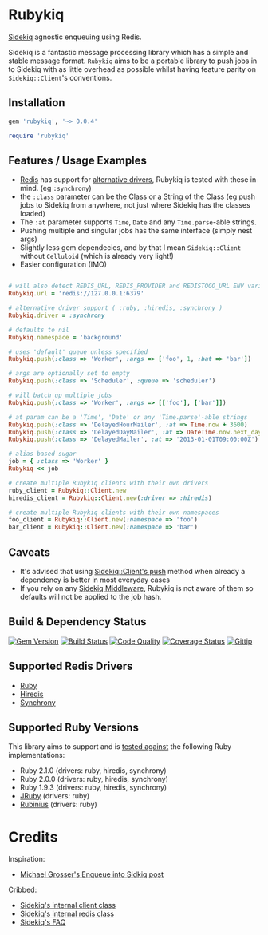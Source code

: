 # Rubykiq

[Sidekiq][sidekiq] agnostic enqueuing using Redis.

Sidekiq is a fantastic message processing library which has a simple and stable message format. `Rubykiq` aims to be a portable library to push jobs in to Sidekiq with as little overhead as possible whilst having feature parity on `Sidekiq::Client`'s conventions.

## Installation

```ruby
gem 'rubykiq', '~> 0.0.4'
```

```ruby
require 'rubykiq'
```
## Features / Usage Examples

* [Redis] has support for [alternative drivers](https://github.com/redis/redis-rb#alternate-drivers), Rubykiq is tested with these in mind. (eg `:synchrony`)
* the `:class` parameter can be the Class or a String of the Class (eg push jobs to Sidekiq from anywhere, not just where Sidekiq has the classes loaded)
* The `:at` parameter supports `Time`, `Date` and any `Time.parse`-able strings.
* Pushing multiple and singular jobs has the same interface (simply nest args)
* Slightly less gem dependecies, and by that I mean `Sidekiq::Client` without `Celluloid` (which is already very light!)
* Easier configuration (IMO)

```ruby

# will also detect REDIS_URL, REDIS_PROVIDER and REDISTOGO_URL ENV variables
Rubykiq.url = 'redis://127.0.0.1:6379'

# alternative driver support ( :ruby, :hiredis, :synchrony )
Rubykiq.driver = :synchrony

# defaults to nil
Rubykiq.namespace = 'background'

# uses 'default' queue unless specified
Rubykiq.push(:class => 'Worker', :args => ['foo', 1, :bat => 'bar'])

# args are optionally set to empty
Rubykiq.push(:class => 'Scheduler', :queue => 'scheduler')

# will batch up multiple jobs
Rubykiq.push(:class => 'Worker', :args => [['foo'], ['bar']]) 

# at param can be a 'Time', 'Date' or any 'Time.parse'-able strings
Rubykiq.push(:class => 'DelayedHourMailer', :at => Time.now + 3600)
Rubykiq.push(:class => 'DelayedDayMailer', :at => DateTime.now.next_day)
Rubykiq.push(:class => 'DelayedMailer', :at => '2013-01-01T09:00:00Z')

# alias based sugar
job = { :class => 'Worker' }
Rubykiq << job

# create multiple Rubykiq clients with their own drivers
ruby_client = Rubykiq::Client.new
hiredis_client = Rubykiq::Client.new(:driver => :hiredis)

# create multiple Rubykiq clients with their own namespaces
foo_client = Rubykiq::Client.new(:namespace => 'foo')
bar_client = Rubykiq::Client.new(:namespace => 'bar')

```

## Caveats

* It's advised that using [Sidekiq::Client's push](https://github.com/mperham/sidekiq/blob/master/lib/sidekiq/client.rb#L36) method when already a dependency is better in most everyday cases
* If you rely on any [Sidekiq Middleware](https://github.com/mperham/sidekiq/wiki/middleware), Rubykiq is not aware of them so defaults will not be applied to the job hash.

## Build & Dependency Status

[![Gem Version](https://badge.fury.io/rb/rubykiq.png)][gem]
[![Build Status](https://travis-ci.org/karlfreeman/rubykiq.png)][travis]
[![Code Quality](https://codeclimate.com/github/karlfreeman/rubykiq.png)][codeclimate]
[![Coverage Status](https://coveralls.io/repos/karlfreeman/rubykiq/badge.png?branch=master)][coveralls]
[![Gittip](http://img.shields.io/gittip/karlfreeman.png)][gittip]

## Supported Redis Drivers

* [Ruby](https://github.com/redis/redis-rb#alternate-drivers)
* [Hiredis](https://github.com/redis/hiredis)
* [Synchrony](https://github.com/igrigorik/em-synchrony)

## Supported Ruby Versions

This library aims to support and is [tested against][travis] the following Ruby
implementations:

* Ruby 2.1.0 (drivers: ruby, hiredis, synchrony)
* Ruby 2.0.0 (drivers: ruby, hiredis, synchrony)
* Ruby 1.9.3 (drivers: ruby, hiredis, synchrony)
* [JRuby][jruby] (drivers: ruby)
* [Rubinius][rubinius] (drivers: ruby)

# Credits

Inspiration:

- [Michael Grosser's Enqueue into Sidkiq post](http://grosser.it/2013/01/17/enqueue-into-sidekiq-via-pure-redis-without-loading-sidekiq)

Cribbed:

- [Sidekiq's internal client class](https://github.com/mperham/sidekiq/blob/master/lib/sidekiq/client.rb)
- [Sidekiq's internal redis class](https://github.com/mperham/sidekiq/blob/master/lib/sidekiq/redis_connection.rb)
- [Sidekiq's FAQ](https://github.com/mperham/sidekiq/wiki/FAQ)

[gem]: https://rubygems.org/gems/rubykiq
[travis]: http://travis-ci.org/karlfreeman/rubykiq
[coveralls]: https://coveralls.io/r/karlfreeman/rubykiq
[codeclimate]: https://codeclimate.com/github/karlfreeman/rubykiq
[gittip]: https://www.gittip.com/karlfreeman
[jruby]: http://www.jruby.org
[rubinius]: http://rubini.us

[sidekiq]: http://mperham.github.com/sidekiq
[redis]: https://github.com/redis/redis-rb
